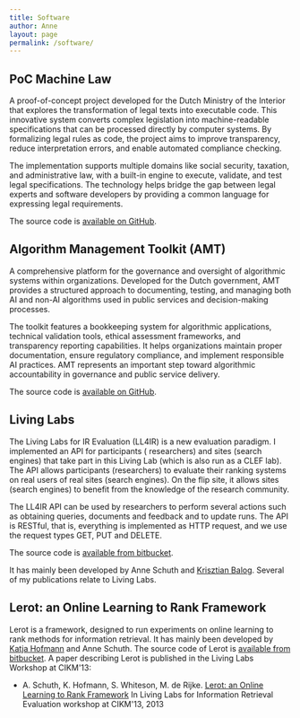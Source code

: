 ```yaml
---
title: Software
author: Anne
layout: page
permalink: /software/
---
```


## PoC Machine Law

A proof-of-concept project developed for the Dutch Ministry of the Interior that explores the transformation of legal
texts into executable code. This innovative system converts complex legislation into machine-readable specifications
that can be processed directly by computer systems. By formalizing legal rules as code, the project aims to improve
transparency, reduce interpretation errors, and enable automated compliance checking.

The implementation supports multiple domains like social security, taxation, and administrative law, with a built-in
engine to execute, validate, and test legal specifications. The technology helps bridge the gap between legal experts
and software developers by providing a common language for expressing legal requirements.

The source code is [available on GitHub](https://github.com/MinBZK/poc-machine-law).

## Algorithm Management Toolkit (AMT)

A comprehensive platform for the governance and oversight of algorithmic systems within organizations. Developed for the
Dutch government, AMT provides a structured approach to documenting, testing, and managing both AI and non-AI algorithms
used in public services and decision-making processes.

The toolkit features a bookkeeping system for algorithmic applications, technical validation tools, ethical assessment
frameworks, and transparency reporting capabilities. It helps organizations maintain proper documentation, ensure
regulatory compliance, and implement responsible AI practices. AMT represents an important step toward algorithmic
accountability in governance and public service delivery.

The source code is [available on GitHub](https://github.com/MinBZK/amt).

## Living Labs

The Living Labs for IR Evaluation (LL4IR) is a new evaluation paradigm. I implemented an API for participants (
researchers) and sites (search engines) that take part in this Living Lab (which is also run
as a CLEF lab). The API allows participants (researchers) to evaluate their ranking systems on real users of real
sites (search engines). On the flip site, it allows sites (search engines) to benefit from the knowledge of the research
community.

The LL4IR API can be used by researchers to perform several actions such as obtaining queries, documents and feedback
and to update runs. The API is RESTful, that is, everything is implemented as HTTP request, and we use the request types
GET, PUT and DELETE.

The source code is [available from bitbucket](https://bitbucket.org/living-labs/ll-api).

It has mainly been developed by Anne Schuth and [Krisztian Balog](http://krisztianbalog.com/).
Several of my publications relate to Living Labs.

## Lerot: an Online Learning to Rank Framework

Lerot is a framework, designed to run experiments on online learning to rank methods for information retrieval. It has
mainly been developed by [Katja Hofmann](http://khofm.wordpress.com/) and Anne Schuth.
The source code of Lerot is [available from bitbucket](https://bitbucket.org/ilps/lerot).
A paper describing Lerot is published in the Living Labs Workshop at CIKM'13:

- A. Schuth, K. Hofmann, S. Whiteson, M. de
  Rijke. [Lerot: an Online Learning to Rank Framework](/publications/schuth-lerot-2013)
  In Living Labs for Information Retrieval Evaluation workshop at CIKM'13, 2013
